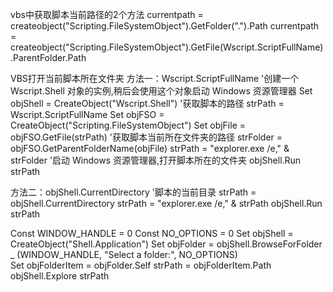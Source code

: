 vbs中获取脚本当前路径的2个方法
currentpath = createobject("Scripting.FileSystemObject").GetFolder(".").Path
currentpath = createobject("Scripting.FileSystemObject").GetFile(Wscript.ScriptFullName).ParentFolder.Path

VBS打开当前脚本所在文件夹
方法一：Wscript.ScriptFullName
'创建一个 Wscript.Shell 对象的实例,稍后会使用这个对象启动 Windows 资源管理器
Set objShell = CreateObject("Wscript.Shell")
'获取脚本的路径
strPath = Wscript.ScriptFullName
Set objFSO = CreateObject("Scripting.FileSystemObject")
Set objFile = objFSO.GetFile(strPath)
'获取脚本当前所在文件夹的路径
strFolder = objFSO.GetParentFolderName(objFile) 
strPath = "explorer.exe /e," & strFolder
'启动 Windows 资源管理器,打开脚本所在的文件夹
objShell.Run strPath

方法二：objShell.CurrentDirectory
'脚本的当前目录
strPath = objShell.CurrentDirectory
strPath = "explorer.exe /e," & strPath
objShell.Run strPath


Const WINDOW_HANDLE = 0 
Const NO_OPTIONS = 0 
Set objShell = CreateObject("Shell.Application") 
Set objFolder = objShell.BrowseForFolder _ 
  (WINDOW_HANDLE, "Select a folder:", NO_OPTIONS)     
Set objFolderItem = objFolder.Self 
strPath = objFolderItem.Path 
objShell.Explore strPath